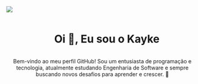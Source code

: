 <img src="https://user-images.githubusercontent.com/73097560/115834477-dbab4500-a447-11eb-908a-139a6edaec5c.gif" align="center">

<div id="user-content-toc">
  <ul align="center">
    <summary><h1 style="display: inline-block">Oi 👋, Eu sou o Kayke</h1></summary>
  </ul>
</div>

<p align="center">
  Bem-vindo ao meu perfil GitHub! Sou um entusiasta de programação e tecnologia, atualmente estudando Engenharia de Software e sempre buscando novos desafios para aprender e crescer. 🚀
</p>
